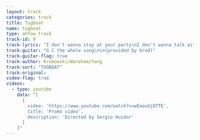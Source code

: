 ```yaml
---
layout: track
categories: track
title: Tugboat
name: tugboat
type: ahfow_track
track-id: 9
track-lyrics: "I don't wanna stay at your party\nI don't wanna talk with your friends\nI don't wanna vote for your president\nI just wanna be your tugboat captain\n\nThere's a place I'd like to be\nThere's a place I'd like to be\nThere's a place I'd like to be\nThere's a place I'd be happy\nThere's a place I'd like to be\nThere's a place I'd like to be\nThere's a place I'd like to be\nThere's a place I'd be happy"
track-guitar: "G C the whole song\n\n(provided by brad)"
track-guitar-flag: true
track-author: Krukowski/Wareham/Yang
track-sort: "TUGBOAT"
track-original: 
video-flag: true
videos:
  - type: youtube
    data: "[
      { 
        video: 'https://www.youtube.com/watch?v=wEwouUjDTTE',
        title: 'Promo video',
        description: 'Directed by Sergio Huidor'
      }
    ]"
---
```

